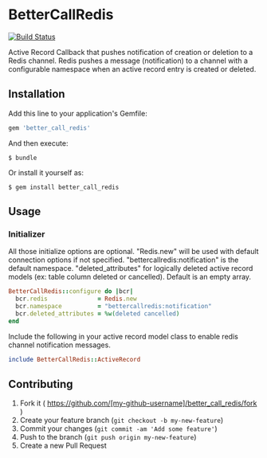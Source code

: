 # BetterCallRedis

[![Build Status](https://api.travis-ci.org/clod81/better_call_redis.svg)](http://travis-ci.org/clod81/better_call_redis)

Active Record Callback that pushes notification of creation or deletion to a Redis channel.
Redis pushes a message (notification) to a channel with a configurable namespace when an active record entry is created or deleted.

## Installation

Add this line to your application's Gemfile:

```ruby
gem 'better_call_redis'
```

And then execute:

    $ bundle

Or install it yourself as:

    $ gem install better_call_redis

## Usage

### Initializer

All those initialize options are optional.
"Redis.new" will be used with default connection options if not specified.
"bettercallredis:notification" is the default namespace.
"deleted_attributes" for logically deleted active record models (ex: table column deleted or cancelled). Default is an empty array.

```ruby
BetterCallRedis::configure do |bcr|
  bcr.redis              = Redis.new
  bcr.namespace          = "bettercallredis:notification"
  bcr.deleted_attributes = %w(deleted cancelled)
end
```

Include the following in your active record model class to enable redis channel notification messages.

```ruby
include BetterCallRedis::ActiveRecord
```

## Contributing

1. Fork it ( https://github.com/[my-github-username]/better_call_redis/fork )
2. Create your feature branch (`git checkout -b my-new-feature`)
3. Commit your changes (`git commit -am 'Add some feature'`)
4. Push to the branch (`git push origin my-new-feature`)
5. Create a new Pull Request
